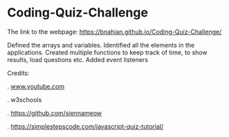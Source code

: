# Coding-Quiz-Challenge
The link to the webpage: https://bnahian.github.io/Coding-Quiz-Challenge/

Defined the arrays and variables.
Identified all the elements in the applications.
Created multiple functions to keep track of time, to show results, load questions etc.
Added event listeners 

Credits:

. www.youtube.com

. w3schools

. https://github.com/siennameow

. https://simplestepscode.com/javascript-quiz-tutorial/
